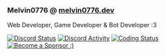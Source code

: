 ### Melvin0776 @ [melvin0776.dev](https://melvin0776.dev)
Web Developer, Game Developer & Bot Developer :3

<a href='https://discord.com/users/884775862250123305' target='_blank'><img alt="Discord Status" src="https://dev.discordprofiles.me/badge/status/884775862250123305" /></a>
<a href='discord://discord.com/users/884775862250123305' target='_blank'><img alt="Discord Activity" src="https://dev.discordprofiles.me/badge/playing/884775862250123305" /></a>
<a href='https://melvin0776.dev' target='_blank'><img alt="Coding Status" src="https://dev.discordprofiles.me/badge/vscode/884775862250123305" /></a>
<a href='https://ko-fi.com/Melvin0776' target='_blank'><img alt="Become a Sponsor :)" src="https://img.shields.io/badge/support-me-FF5E5B?logo=ko-fi" /></a>
